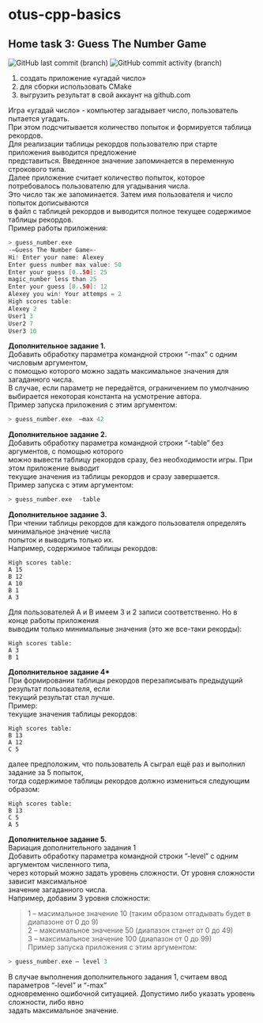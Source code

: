 # otus-cpp-basics
## Home task 3: Guess The Number Game
![GitHub last commit (branch)](https://img.shields.io/github/last-commit/AlexeyGoncharenko/otus-cpp-basics/guess_number)
![GitHub commit activity (branch)](https://img.shields.io/github/commit-activity/w/AlexeyGoncharenko/otus-cpp-basics/guess_number)
1. создать приложение «угадай число»
2. для сборки использовать CMake
3. выгрузить результат в свой аккаунт на github.com

Игра «угадай число» - компьютер загадывает число, пользователь пытается угадать.<br>
При этом подсчитывается количество попыток и формируется таблица рекордов.<br>
Для реализации таблицы рекордов пользователю при старте приложения выводится предложение<br>
представиться. Введенное значение запоминается в переменную строкового типа.<br>
Далее приложение считает количество попыток, которое потребовалось пользователю для угадывания числа.<br>
Это число так же запоминается. Затем имя пользователя и число попыток дописываются<br>
в файл с таблицей рекордов и выводится полное текущее содержимое таблицы рекордов.<br>
Пример работы приложения:<br>
```C++
> guess_number.exe 
-=Guess The Number Game=-
Hi! Enter your name: Alexey
Enter guess number max value: 50
Enter your guess [0..50]: 25
magic_number less than 25
Enter your guess [0..50]: 12
Alexey you win! Your attemps = 2
High scores table:
Alexey 2
User1 3
User2 7
User3 10
```
<b>Дополнительное задание 1.</b><br> 
Добавить обработку параметра командной строки “-max” с одним числовым аргументом,<br>
с помощью которого можно задать максимальное значения для загаданного числа.<br>
В случае, если параметр не передаётся, ограничением по умолчанию<br>
выбирается некоторая константа на усмотрение автора.<br>
Пример запуска приложения с этим аргументом:<br>
```C++
> guess_number.exe  –max 42
``` 
<b>Дополнительное задание 2.</b><br>
Добавить обработку параметра командной строки “-table” без аргументов, с помощью которого<br>
можно вывести таблицу рекордов сразу, без необходимости игры. При этом приложение выводит<br>
текущие значения из таблицы рекордов и сразу завершается.<br>
Пример запуска с этим аргументом:<br>
```C++
> guess_number.exe  -table
```
<b>Дополнительное задание 3.</b><br>
При чтении таблицы рекордов для каждого пользователя определять минимальное значение числа<br>
попыток и выводить только их.<br>
Например, содержимое таблицы рекордов:
```
High scores table:
A 15
B 12
A 10
B 1
A 3
```
Для пользователей A и B имеем 3 и 2 записи соответственно. Но в конце работы приложения<br>
выводим только минимальные значения (это же все-таки рекорды):<br>
```
High scores table:
A 3
B 1
```
<b>Дополнительное задание 4*</b><br>
При формировании таблицы рекордов перезаписывать предыдущий результат пользователя, если<br>
текущий результат стал лучше.<br>
Пример:<br>
текущие значения таблицы рекордов:
```
High scores table:
B 13
A 12
C 5
```
далее предположим, что пользователь A сыграл ещё раз и выполнил задание за 5 попыток,<br>
тогда содержимое таблицы рекордов должно измениться следующим образом:<br>
```
High scores table:
B 13
C 5
A 5
```
<b>Дополнительное задание 5.</b><br>
Вариация дополнительного задания 1<br>
Добавить обработку параметра командной строки ”-level” с одним аргументом численного типа,<br>
через который можно задать уровень сложности. От уровня сложности зависит максимальное<br>
значение загаданного числа.<br>
Например, добавим 3 уровня сложности:<br>
>1 – масимальное значение 10 (таким образом отгадывать будет в диапазоне от 0 до 9)<br>
>2 – максимальное значение 50 (диапазон станет от 0 до 49)<br>
>3 – максимальное значение 100 (диапазон от 0 до 99)<br>
Пример запуска приложения с этим аргументом:
```C++
> guess_number.exe – level 3
```
В случае выполнения дополнительного задания 1, считаем ввод параметров “-level” и “-max”<br>
одновременно ошибочной ситуацией. Допустимо либо указать уровень сложности, либо явно<br>
задать максимальное значение.<br>
